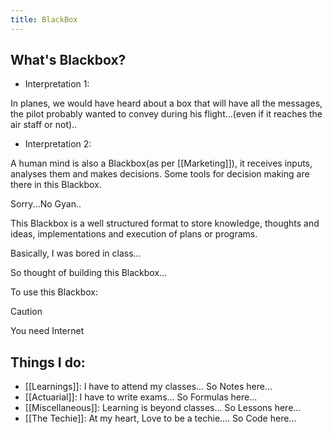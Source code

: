```yaml
---
title: BlackBox
---
```

## What's Blackbox?

- Interpretation 1: 

In planes, we would have heard about a box that will have all the messages, the pilot probably wanted to convey during his flight...(even if it reaches the air staff or not)..


- Interpretation 2:

A human mind is also a Blackbox(as per [[Marketing]]), it receives inputs, analyses them and makes decisions. Some tools for decision making are there in this Blackbox.

Sorry...No Gyan..

This Blackbox is a well structured format to store knowledge, thoughts and ideas, implementations and execution of plans or programs.

Basically, I was bored in class...

So thought of building this Blackbox...

To use this Blackbox:

> [!caution]
> You need Internet

## Things I do:
- [[Learnings]]: I have to attend my classes...  So Notes here...
- [[Actuarial]]: I have to write exams... So Formulas here...
- [[Miscellaneous]]: Learning is beyond classes... So Lessons here...
- [[The Techie]]: At my heart, Love to be a techie.... So Code here...






